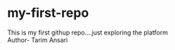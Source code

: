 # my-first-repo
This is my first githup repo....just exploring the platform
<br>
Author- Tarim Ansari
